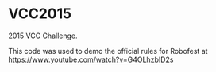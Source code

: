 # VCC2015
2015 VCC Challenge.

This code was used to demo the official rules for Robofest at https://www.youtube.com/watch?v=G4OLhzbID2s
